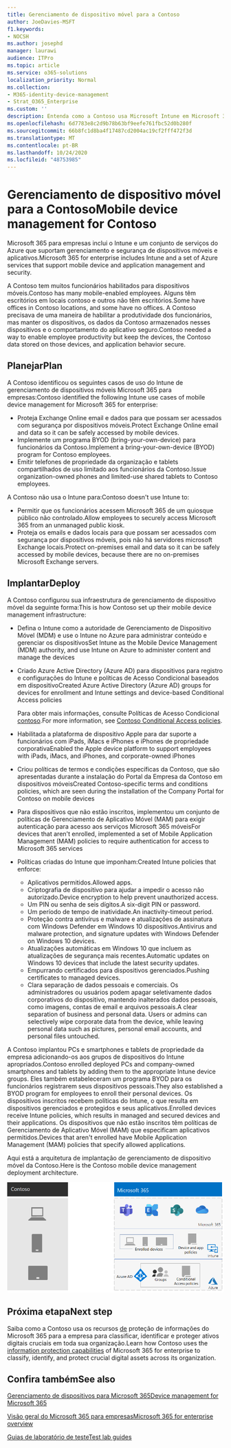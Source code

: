 ```yaml
---
title: Gerenciamento de dispositivo móvel para a Contoso
author: JoeDavies-MSFT
f1.keywords:
- NOCSH
ms.author: josephd
manager: laurawi
audience: ITPro
ms.topic: article
ms.service: o365-solutions
localization_priority: Normal
ms.collection:
- M365-identity-device-management
- Strat_O365_Enterprise
ms.custom: ''
description: Entenda como a Contoso usa Microsoft Intune em Microsoft 365 para a empresa gerenciar seus dispositivos e os aplicativos que são executados neles.
ms.openlocfilehash: 6d7783e8c2d9b78b63bf9eefe761fbc52d0b280f
ms.sourcegitcommit: 66b8fc1d8ba4f17487cd2004ac19cf2fff472f3d
ms.translationtype: MT
ms.contentlocale: pt-BR
ms.lasthandoff: 10/24/2020
ms.locfileid: "48753985"
---
```

# <a name="mobile-device-management-for-contoso"></a><span data-ttu-id="65205-103">Gerenciamento de dispositivo móvel para a Contoso</span><span class="sxs-lookup"><span data-stu-id="65205-103">Mobile device management for Contoso</span></span>

<span data-ttu-id="65205-104">Microsoft 365 para empresas inclui o Intune e um conjunto de serviços do Azure que suportam gerenciamento e segurança de dispositivos móveis e aplicativos.</span><span class="sxs-lookup"><span data-stu-id="65205-104">Microsoft 365 for enterprise includes Intune and a set of Azure services that support mobile device and application management and security.</span></span>

<span data-ttu-id="65205-105">A Contoso tem muitos funcionários habilitados para dispositivos móveis.</span><span class="sxs-lookup"><span data-stu-id="65205-105">Contoso has many mobile-enabled employees.</span></span> <span data-ttu-id="65205-106">Alguns têm escritórios em locais contoso e outros não têm escritórios.</span><span class="sxs-lookup"><span data-stu-id="65205-106">Some have offices in Contoso locations, and some have no offices.</span></span> <span data-ttu-id="65205-107">A Contoso precisava de uma maneira de habilitar a produtividade dos funcionários, mas manter os dispositivos, os dados da Contoso armazenados nesses dispositivos e o comportamento do aplicativo seguro.</span><span class="sxs-lookup"><span data-stu-id="65205-107">Contoso needed a way to enable employee productivity but keep the devices, the Contoso data stored on those devices, and application behavior secure.</span></span>

## <a name="plan"></a><span data-ttu-id="65205-108">Planejar</span><span class="sxs-lookup"><span data-stu-id="65205-108">Plan</span></span>

<span data-ttu-id="65205-109">A Contoso identificou os seguintes casos de uso do Intune de gerenciamento de dispositivos móveis Microsoft 365 para empresas:</span><span class="sxs-lookup"><span data-stu-id="65205-109">Contoso identified the following Intune use cases of mobile device management for Microsoft 365 for enterprise:</span></span>

- <span data-ttu-id="65205-110">Proteja Exchange Online email e dados para que possam ser acessados com segurança por dispositivos móveis.</span><span class="sxs-lookup"><span data-stu-id="65205-110">Protect Exchange Online email and data so it can be safely accessed by mobile devices.</span></span>
- <span data-ttu-id="65205-111">Implemente um programa BYOD (bring-your-own-device) para funcionários da Contoso.</span><span class="sxs-lookup"><span data-stu-id="65205-111">Implement a bring-your-own-device (BYOD) program for Contoso employees.</span></span>
- <span data-ttu-id="65205-112">Emitir telefones de propriedade da organização e tablets compartilhados de uso limitado aos funcionários da Contoso.</span><span class="sxs-lookup"><span data-stu-id="65205-112">Issue organization-owned phones and limited-use shared tablets to Contoso employees.</span></span>

<span data-ttu-id="65205-113">A Contoso não usa o Intune para:</span><span class="sxs-lookup"><span data-stu-id="65205-113">Contoso doesn't use Intune to:</span></span>

- <span data-ttu-id="65205-114">Permitir que os funcionários acessem Microsoft 365 de um quiosque público não controlado.</span><span class="sxs-lookup"><span data-stu-id="65205-114">Allow employees to securely access Microsoft 365 from an unmanaged public kiosk.</span></span>
- <span data-ttu-id="65205-115">Proteja os emails e dados locais para que possam ser acessados com segurança por dispositivos móveis, pois não há servidores microsoft Exchange locais.</span><span class="sxs-lookup"><span data-stu-id="65205-115">Protect on-premises email and data so it can be safely accessed by mobile devices, because there are no on-premises Microsoft Exchange servers.</span></span>

## <a name="deploy"></a><span data-ttu-id="65205-116">Implantar</span><span class="sxs-lookup"><span data-stu-id="65205-116">Deploy</span></span>

<span data-ttu-id="65205-117">A Contoso configurou sua infraestrutura de gerenciamento de dispositivo móvel da seguinte forma:</span><span class="sxs-lookup"><span data-stu-id="65205-117">This is how Contoso set up their mobile device management infrastructure:</span></span>

- <span data-ttu-id="65205-118">Defina o Intune como a autoridade de Gerenciamento de Dispositivo Móvel (MDM) e use o Intune no Azure para administrar conteúdo e gerenciar os dispositivos</span><span class="sxs-lookup"><span data-stu-id="65205-118">Set Intune as the Mobile Device Management (MDM) authority, and use Intune on Azure to administer content and manage the devices</span></span>
- <span data-ttu-id="65205-119">Criado Azure Active Directory (Azure AD) para dispositivos para registro e configurações do Intune e políticas de Acesso Condicional baseados em dispositivo</span><span class="sxs-lookup"><span data-stu-id="65205-119">Created Azure Active Directory (Azure AD) groups for devices for enrollment and Intune settings and device-based Conditional Access policies</span></span>

  <span data-ttu-id="65205-120">Para obter mais informações, consulte Políticas de Acesso Condicional [contoso](contoso-identity.md#conditional-access-policies-for-identity-and-device-access).</span><span class="sxs-lookup"><span data-stu-id="65205-120">For more information, see [Contoso Conditional Access policies](contoso-identity.md#conditional-access-policies-for-identity-and-device-access).</span></span>

- <span data-ttu-id="65205-121">Habilitada a plataforma de dispositivo Apple para dar suporte a funcionários com iPads, iMacs e iPhones e iPhones de propriedade corporativa</span><span class="sxs-lookup"><span data-stu-id="65205-121">Enabled the Apple device platform to support employees with iPads, iMacs, and iPhones, and corporate-owned iPhones</span></span>
- <span data-ttu-id="65205-122">Criou políticas de termos e condições específicas da Contoso, que são apresentadas durante a instalação do Portal da Empresa da Contoso em dispositivos móveis</span><span class="sxs-lookup"><span data-stu-id="65205-122">Created Contoso-specific terms and conditions policies, which are seen during the installation of the Company Portal for Contoso on mobile devices</span></span>
- <span data-ttu-id="65205-123">Para dispositivos que não estão inscritos, implementou um conjunto de políticas de Gerenciamento de Aplicativo Móvel (MAM) para exigir autenticação para acesso aos serviços Microsoft 365 móveis</span><span class="sxs-lookup"><span data-stu-id="65205-123">For devices that aren't enrolled, implemented a set of Mobile Application Management (MAM) policies to require authentication for access to Microsoft 365 services</span></span>
- <span data-ttu-id="65205-124">Políticas criadas do Intune que imponham:</span><span class="sxs-lookup"><span data-stu-id="65205-124">Created Intune policies that enforce:</span></span>
  - <span data-ttu-id="65205-125">Aplicativos permitidos.</span><span class="sxs-lookup"><span data-stu-id="65205-125">Allowed apps.</span></span>
  - <span data-ttu-id="65205-126">Criptografia de dispositivo para ajudar a impedir o acesso não autorizado.</span><span class="sxs-lookup"><span data-stu-id="65205-126">Device encryption to help prevent unauthorized access.</span></span>
  - <span data-ttu-id="65205-127">Um PIN ou senha de seis dígitos.</span><span class="sxs-lookup"><span data-stu-id="65205-127">A six-digit PIN or password.</span></span>
  - <span data-ttu-id="65205-128">Um período de tempo de inatividade.</span><span class="sxs-lookup"><span data-stu-id="65205-128">An inactivity-timeout period.</span></span>
  - <span data-ttu-id="65205-129">Proteção contra antivírus e malware e atualizações de assinatura com Windows Defender em Windows 10 dispositivos.</span><span class="sxs-lookup"><span data-stu-id="65205-129">Antivirus and malware protection, and signature updates with Windows Defender on Windows 10 devices.</span></span>
  - <span data-ttu-id="65205-130">Atualizações automáticas em Windows 10 que incluem as atualizações de segurança mais recentes.</span><span class="sxs-lookup"><span data-stu-id="65205-130">Automatic updates on Windows 10 devices that include the latest security updates.</span></span>
  - <span data-ttu-id="65205-131">Empurrando certificados para dispositivos gerenciados.</span><span class="sxs-lookup"><span data-stu-id="65205-131">Pushing certificates to managed devices.</span></span>
  - <span data-ttu-id="65205-p102">Clara separação de dados pessoais e comerciais. Os administradores ou usuários podem apagar seletivamente dados corporativos do dispositivo, mantendo inalterados dados pessoais, como imagens, contas de email e arquivos pessoais.</span><span class="sxs-lookup"><span data-stu-id="65205-p102">A clear separation of business and personal data. Users or admins can selectively wipe corporate data from the device, while leaving personal data such as pictures, personal email accounts, and personal files untouched.</span></span>

<span data-ttu-id="65205-134">A Contoso implantou PCs e smartphones e tablets de propriedade da empresa adicionando-os aos grupos de dispositivos do Intune apropriados.</span><span class="sxs-lookup"><span data-stu-id="65205-134">Contoso enrolled deployed PCs and company-owned smartphones and tablets by adding them to the appropriate Intune device groups.</span></span> <span data-ttu-id="65205-135">Eles também estabeleceram um programa BYOD para os funcionários registrarem seus dispositivos pessoais.</span><span class="sxs-lookup"><span data-stu-id="65205-135">They also established a BYOD program for employees to enroll their personal devices.</span></span> <span data-ttu-id="65205-136">Os dispositivos inscritos recebem políticas do Intune, o que resulta em dispositivos gerenciados e protegidos e seus aplicativos.</span><span class="sxs-lookup"><span data-stu-id="65205-136">Enrolled devices receive Intune policies, which results in managed and secured devices and their applications.</span></span> <span data-ttu-id="65205-137">Os dispositivos que não estão inscritos têm políticas de Gerenciamento de Aplicativo Móvel (MAM) que especificam aplicativos permitidos.</span><span class="sxs-lookup"><span data-stu-id="65205-137">Devices that aren't enrolled have Mobile Application Management (MAM) policies that specify allowed applications.</span></span>

<span data-ttu-id="65205-138">Aqui está a arquitetura de implantação de gerenciamento de dispositivo móvel da Contoso.</span><span class="sxs-lookup"><span data-stu-id="65205-138">Here is the Contoso mobile device management deployment architecture.</span></span>

![Infraestrutura de implantação de gerenciamento de dispositivo móvel da Contoso](../media/contoso-mdm/contoso-mdm-fig1.png)

## <a name="next-step"></a><span data-ttu-id="65205-140">Próxima etapa</span><span class="sxs-lookup"><span data-stu-id="65205-140">Next step</span></span>

<span data-ttu-id="65205-141">Saiba como a Contoso usa os recursos [de](contoso-info-protect.md) proteção de informações do Microsoft 365 para a empresa para classificar, identificar e proteger ativos digitais cruciais em toda sua organização.</span><span class="sxs-lookup"><span data-stu-id="65205-141">Learn how Contoso uses the [information protection capabilities](contoso-info-protect.md) of Microsoft 365 for enterprise to classify, identify, and protect crucial digital assets across its organization.</span></span>

## <a name="see-also"></a><span data-ttu-id="65205-142">Confira também</span><span class="sxs-lookup"><span data-stu-id="65205-142">See also</span></span>

[<span data-ttu-id="65205-143">Gerenciamento de dispositivos para Microsoft 365</span><span class="sxs-lookup"><span data-stu-id="65205-143">Device management for Microsoft 365</span></span>](device-management-roadmap-microsoft-365.md)

[<span data-ttu-id="65205-144">Visão geral do Microsoft 365 para empresas</span><span class="sxs-lookup"><span data-stu-id="65205-144">Microsoft 365 for enterprise overview</span></span>](microsoft-365-overview.md)

[<span data-ttu-id="65205-145">Guias de laboratório de teste</span><span class="sxs-lookup"><span data-stu-id="65205-145">Test lab guides</span></span>](m365-enterprise-test-lab-guides.md)

